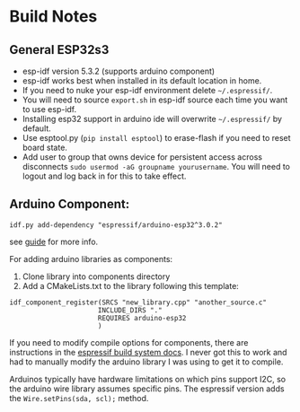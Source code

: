 # Build Notes
## General ESP32s3
- esp-idf version 5.3.2 (supports arduino component)
- esp-idf works best when installed in its default location in home.
- If you need to nuke your esp-idf environment delete `~/.espressif/`.
- You will need to source `export.sh` in esp-idf source each time you want to use esp-idf.
- Installing esp32 support in arduino ide will overwrite `~/.espressif/` by default.
- Use esptool.py (`pip install esptool`) to erase-flash if you need to reset board state.
- Add user to group that owns device for persistent access across disconnects `sudo usermod -aG groupname yourusername`. You will need to logout and log back in for this to take effect.

## Arduino Component:
```
idf.py add-dependency "espressif/arduino-esp32^3.0.2"
```
see [guide](https://docs.espressif.com/projects/arduino-esp32/en/latest/esp-idf_component.html) for more info.

For adding arduino libraries as components:
1. Clone library into components directory
2. Add a CMakeLists.txt to the library following this template:
```
idf_component_register(SRCS "new_library.cpp" "another_source.c"
                      INCLUDE_DIRS "."
                      REQUIRES arduino-esp32
                      )
```

If you need to modify compile options for components, there are instructions in the [espressif build system docs](https://docs.espressif.com/projects/esp-idf/en/stable/esp32/api-guides/build-system.html). I never got this to work and had to manually modify the arduino library I was using to get it to compile.

Arduinos typically have hardware limitations on which pins support I2C, so the arduino wire library assumes specific pins. The espressif version adds the `Wire.setPins(sda, scl);` method.
